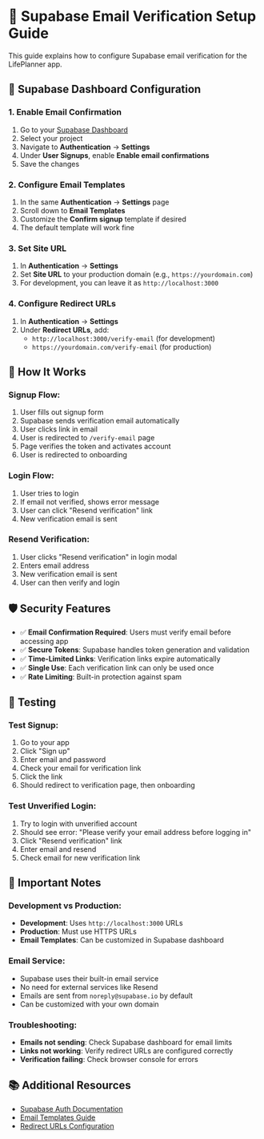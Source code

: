 # 📧 Supabase Email Verification Setup Guide

This guide explains how to configure Supabase email verification for the LifePlanner app.

## 🔧 **Supabase Dashboard Configuration**

### 1. **Enable Email Confirmation**

1. Go to your [Supabase Dashboard](https://supabase.com/dashboard)
2. Select your project
3. Navigate to **Authentication** → **Settings**
4. Under **User Signups**, enable **Enable email confirmations**
5. Save the changes

### 2. **Configure Email Templates**

1. In the same **Authentication** → **Settings** page
2. Scroll down to **Email Templates**
3. Customize the **Confirm signup** template if desired
4. The default template will work fine

### 3. **Set Site URL**

1. In **Authentication** → **Settings**
2. Set **Site URL** to your production domain (e.g., `https://yourdomain.com`)
3. For development, you can leave it as `http://localhost:3000`

### 4. **Configure Redirect URLs**

1. In **Authentication** → **Settings**
2. Under **Redirect URLs**, add:
   - `http://localhost:3000/verify-email` (for development)
   - `https://yourdomain.com/verify-email` (for production)

## 🔄 **How It Works**

### **Signup Flow:**
1. User fills out signup form
2. Supabase sends verification email automatically
3. User clicks link in email
4. User is redirected to `/verify-email` page
5. Page verifies the token and activates account
6. User is redirected to onboarding

### **Login Flow:**
1. User tries to login
2. If email not verified, shows error message
3. User can click "Resend verification" link
4. New verification email is sent

### **Resend Verification:**
1. User clicks "Resend verification" in login modal
2. Enters email address
3. New verification email is sent
4. User can then verify and login

## 🛡️ **Security Features**

- ✅ **Email Confirmation Required**: Users must verify email before accessing app
- ✅ **Secure Tokens**: Supabase handles token generation and validation
- ✅ **Time-Limited Links**: Verification links expire automatically
- ✅ **Single Use**: Each verification link can only be used once
- ✅ **Rate Limiting**: Built-in protection against spam

## 🧪 **Testing**

### **Test Signup:**
1. Go to your app
2. Click "Sign up"
3. Enter email and password
4. Check your email for verification link
5. Click the link
6. Should redirect to verification page, then onboarding

### **Test Unverified Login:**
1. Try to login with unverified account
2. Should see error: "Please verify your email address before logging in"
3. Click "Resend verification" link
4. Enter email and resend
5. Check email for new verification link

## 🚨 **Important Notes**

### **Development vs Production:**
- **Development**: Uses `http://localhost:3000` URLs
- **Production**: Must use HTTPS URLs
- **Email Templates**: Can be customized in Supabase dashboard

### **Email Service:**
- Supabase uses their built-in email service
- No need for external services like Resend
- Emails are sent from `noreply@supabase.io` by default
- Can be customized with your own domain

### **Troubleshooting:**
- **Emails not sending**: Check Supabase dashboard for email limits
- **Links not working**: Verify redirect URLs are configured correctly
- **Verification failing**: Check browser console for errors

## 📚 **Additional Resources**

- [Supabase Auth Documentation](https://supabase.com/docs/guides/auth)
- [Email Templates Guide](https://supabase.com/docs/guides/auth/auth-email-templates)
- [Redirect URLs Configuration](https://supabase.com/docs/guides/auth/auth-redirect-urls)
